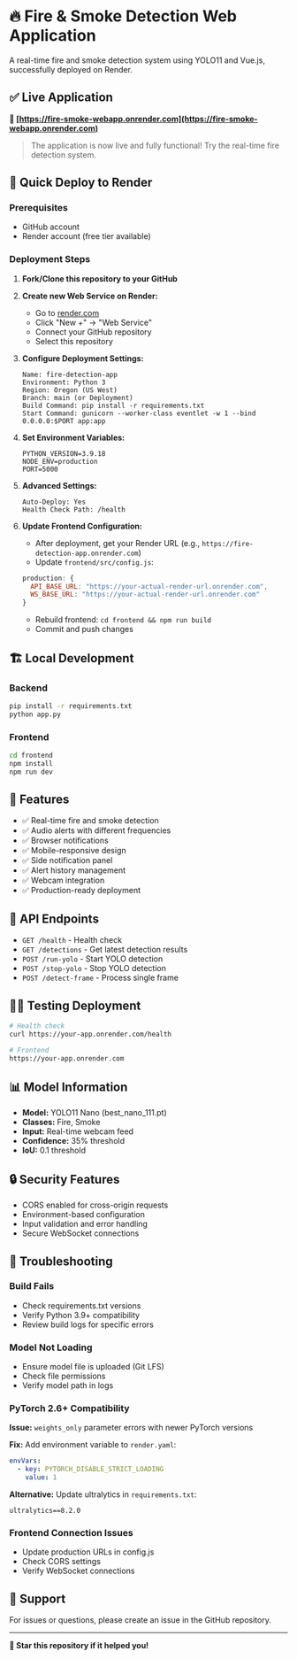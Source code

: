 # 🔥 Fire & Smoke Detection Web Application

A real-time fire and smoke detection system using YOLO11 and Vue.js, successfully deployed on Render.

## ✅ Live Application

**🔴 [https://fire-smoke-webapp.onrender.com](https://fire-smoke-webapp.onrender.com)**

> The application is now live and fully functional! Try the real-time fire detection system.

## 🚀 Quick Deploy to Render

### Prerequisites

- GitHub account
- Render account (free tier available)

### Deployment Steps

1. **Fork/Clone this repository to your GitHub**

2. **Create new Web Service on Render:**

   - Go to [render.com](https://render.com)
   - Click "New +" → "Web Service"
   - Connect your GitHub repository
   - Select this repository

3. **Configure Deployment Settings:**

   ```
   Name: fire-detection-app
   Environment: Python 3
   Region: Oregon (US West)
   Branch: main (or Deployment)
   Build Command: pip install -r requirements.txt
   Start Command: gunicorn --worker-class eventlet -w 1 --bind 0.0.0.0:$PORT app:app
   ```

4. **Set Environment Variables:**

   ```
   PYTHON_VERSION=3.9.18
   NODE_ENV=production
   PORT=5000
   ```

5. **Advanced Settings:**

   ```
   Auto-Deploy: Yes
   Health Check Path: /health
   ```

6. **Update Frontend Configuration:**
   - After deployment, get your Render URL (e.g., `https://fire-detection-app.onrender.com`)
   - Update `frontend/src/config.js`:
   ```javascript
   production: {
     API_BASE_URL: "https://your-actual-render-url.onrender.com",
     WS_BASE_URL: "https://your-actual-render-url.onrender.com"
   }
   ```
   - Rebuild frontend: `cd frontend && npm run build`
   - Commit and push changes

## 🏗️ Local Development

### Backend

```bash
pip install -r requirements.txt
python app.py
```

### Frontend

```bash
cd frontend
npm install
npm run dev
```

## 📱 Features

- ✅ Real-time fire and smoke detection
- ✅ Audio alerts with different frequencies
- ✅ Browser notifications
- ✅ Mobile-responsive design
- ✅ Side notification panel
- ✅ Alert history management
- ✅ Webcam integration
- ✅ Production-ready deployment

## 🔧 API Endpoints

- `GET /health` - Health check
- `GET /detections` - Get latest detection results
- `POST /run-yolo` - Start YOLO detection
- `POST /stop-yolo` - Stop YOLO detection
- `POST /detect-frame` - Process single frame

## 🏃‍♂️ Testing Deployment

```bash
# Health check
curl https://your-app.onrender.com/health

# Frontend
https://your-app.onrender.com
```

## 📊 Model Information

- **Model:** YOLO11 Nano (best_nano_111.pt)
- **Classes:** Fire, Smoke
- **Input:** Real-time webcam feed
- **Confidence:** 35% threshold
- **IoU:** 0.1 threshold

## 🔒 Security Features

- CORS enabled for cross-origin requests
- Environment-based configuration
- Input validation and error handling
- Secure WebSocket connections

## 🐛 Troubleshooting

### Build Fails

- Check requirements.txt versions
- Verify Python 3.9+ compatibility
- Review build logs for specific errors

### Model Not Loading

- Ensure model file is uploaded (Git LFS)
- Check file permissions
- Verify model path in logs

### PyTorch 2.6+ Compatibility

**Issue:** `weights_only` parameter errors with newer PyTorch versions

**Fix:** Add environment variable to `render.yaml`:

```yaml
envVars:
  - key: PYTORCH_DISABLE_STRICT_LOADING
    value: 1
```

**Alternative:** Update ultralytics in `requirements.txt`:

```
ultralytics==8.2.0
```

### Frontend Connection Issues

- Update production URLs in config.js
- Check CORS settings
- Verify WebSocket connections

## 📧 Support

For issues or questions, please create an issue in the GitHub repository.

---

**🌟 Star this repository if it helped you!**
